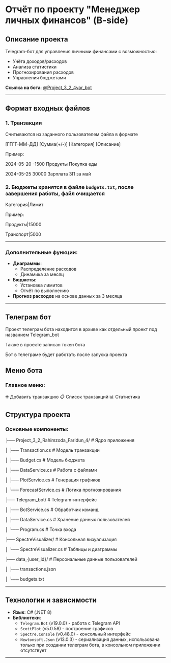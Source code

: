 # Отчёт по проекту "Менеджер личных финансов" (B-side)

## Описание проекта
Telegram-бот для управления личными финансами с возможностью:
- Учёта доходов/расходов
- Анализа статистики
- Прогнозирования расходов
- Управления бюджетами

**Ссылка на бота**: [@Project_3_2_4var_bot](https://t.me/Project_3_2_4var_bot)

---

## Формат входных файлов

### 1. Транзакции 
Считываются из заданного пользователем файла в формате

[ГГГГ-ММ-ДД] [Сумма(+/-)] [Категория] [Описание]

Пример:

2024-05-20 -1500 Продукты Покупка еды

2024-05-25 30000 Зарплата ЗП за май

### 2. Бюджеты хранятся в файле `budgets.txt`, после завершения работы, файл очищается
Категория|Лимит

Пример:

Продукты|15000

Транспорт|5000


---
### Дополнительные функции:
- **Диаграммы**: 
  - Распределение расходов
  - Динамика за месяц
- **Бюджеты**:
  - Установка лимитов
  - Отчёт по выполнению
- **Прогноз расходов** на основе данных за 3 месяца

---
## Телеграм бот
Проект телеграм бота находится в архиве как отдельный проект под названием Telegram_bot

Также в проекте записан токен бота

Бот в телеграме будет работать после запуска проекта


## Меню бота

### Главное меню:
➕ Добавить транзакцию
📋 Список транзакций
📊 Статистика




## Структура проекта

### Основные компоненты:
├── Project_3_2_Rahimzoda_Faridun_4/ # Ядро приложения

│ ├── Transaction.cs # Модель транзакции

│ ├── Budget.cs # Модель бюджета

│ ├── DataService.cs # Работа с файлами

│ ├── PlotService.cs # Генерация графиков

│ └── ForecastService.cs # Логика прогнозирования

├── Telegram_bot/ # Telegram-интерфейс

│ ├── BotService.cs # Обработчик команд

│ ├── DataService.cs # Хранение данных пользователей

│ └── Program.cs # Точка входа

├── SpectreVisualizer/ # Консольная визуализация

│ └── SpectreVisualizer.cs # Таблицы и диаграммы

├── data_{user_id}/ # Персональные данные пользователей

│ ├── transactions.json

│ └── budgets.txt



---

## Технологии и зависимости
- **Язык**: C# (.NET 8)
- **Библиотеки**:
  - `Telegram.Bot` (v19.0.0) - работа с Telegram API
  - `ScottPlot` (v5.0.58) - построение графиков
  - `Spectre.Console` (v0.48.0) - консольный интерфейс
  - `Newtonsoft.Json` (v13.0.3) - сериализация данных, использована только при создании телеграм бота, в консольном приложении отсутствует

---

